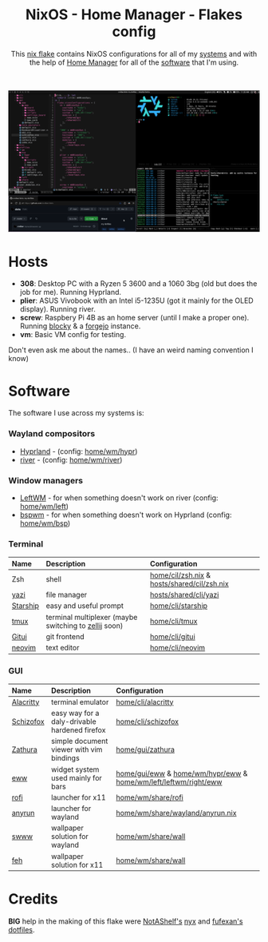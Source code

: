 <h1 align="center"> NixOS - Home Manager - Flakes config </h1>

<div align="center">
    This <a href="https://nixos.wiki/wiki/Flakes ">nix flake</a> contains NixOS configurations for all of my <a href="#Hosts" />systems</a> and with the help of <a href="https://github.com/nix-community/home-manager">Home Manager</a> for all of the <a href="#Software" >software</a> that I'm using. 
</div><br/><br/>

![](.github/assets/Screenshot-2024-08-28_11:20:29.png)


# Hosts
- **308**: Desktop PC with a Ryzen 5 3600 and a 1060 3bg (old but does the job for me). Running Hyprland.
- **plier**: ASUS Vivobook with an Intel i5-1235U (got it mainly for the OLED display). Running river.
- **screw**: Raspbery Pi 4B as an home server (until I make a proper one). Running [blocky](https://github.com/0xERR0R/blocky) & a [forgejo](https://forgejo.org/) instance.
- **vm**: Basic VM config for testing.

Don't even ask me about the names.. (I have an weird naming convention I know)

# Software
The software I use across my systems is:

### Wayland compositors
- [Hyprland](https://github.com/hyprwm/Hyprland) - (config: [home/wm/hypr](home/wm/hypr))
- [river](https://isaacfreund.com/software/river/) - (config: [home/wm/river](home/wm/river))

### Window managers
- [LeftWM](https://github.com/leftwm/leftwm) - for when something doesn't work on river (config: [home/wm/left](home/wm/left))
- [bspwm](https://github.com/baskerville/bspwm) - for when something doesn't work on Hyprland (config: [home/wm/bsp](home/wm/bsp))

### Terminal
| Name | Description | Configuration |
| :--- | :---------- | :------------ |
| Zsh  | shell | [home/cil/zsh.nix](home/cli/zsh.nix) & [hosts/shared/cil/zsh.nix](hosts/shared/cli/zsh.nix) |
| [yazi](https://github.com/sxyazi/yazi) | file manager | [hosts/shared/cli/yazi](hosts/shared/cli/yazi.nix)
| [Starship](https://github.com/starship/starship) | easy and useful prompt | [home/cli/starship](home/cli/starship.nix) |
| [tmux](https://github.com/tmux/tmux) | terminal multiplexer (maybe switching to [zellij](https://github.com/zellij-org/zellij) soon) | [home/cli/tmux](home/cli/tmux.nix) |
| [Gitui](https://github.com/extrawurst/gitui) | git frontend | [home/cli/gitui](home/cli/gitui.nix) |
| [neovim](https://github.com/neovim/neovim) | text editor | [home/cli/neovim](home/cli/neovim) |


### GUI
| Name | Description | Configuration |
| :--- | :---------- | :------------ |
| [Alacritty](https://github.com/alacritty/alacritty) | terminal emulator | [home/cli/alacritty](home/gui/term_emulators/alacritty.nix) |
| [Schizofox](https://github.com/schizofox/schizofox) | easy way for a daly-drivable hardened firefox | [home/cli/schizofox](home/gui/schizofox.nix) |
| [Zathura](https://github.com/pwmt/zathura) | simple document viewer with vim bindings | [home/gui/zathura](home/gui/zathura.nix) |
| [eww](https://github.com/elkowar/eww) | widget system used mainly for bars | [home/gui/eww](home/gui/eww) & [home/wm/hypr/eww](home/wm/hypr/eww) & [home/wm/left/leftwm/right/eww](home/wm/left/leftwm/right/eww)|
| [rofi](https://github.com/davatorium/rofi) | launcher for x11 | [home/wm/share/rofi](home/wm/share/rofi) |
| [anyrun](https://github.com/anyrun-org/anyrun) | launcher for wayland | [home/wm/share/wayland/anyrun.nix](home/wm/share/wayland/anyrun.nix) |
| [swww](https://github.com/LGFae/swww) | wallpaper solution for wayland | [home/wm/share/wall](home/wm/share/wall)
| [feh](https://github.com/derf/feh) | wallpaper solution for x11 | [home/wm/share/wall](home/wm/share/wall)


# Credits
**BIG** help in the making of this flake were [NotAShelf's]() [nyx](https://github.com/NotAShelf/nyx) and [fufexan's](https://github.com/fufexan) [dotfiles](https://github.com/fufexan/dotfiles).
